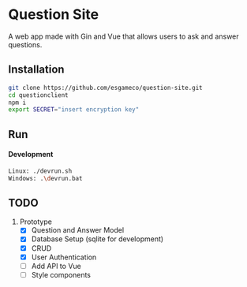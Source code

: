 # Question Site

A web app made with Gin and Vue that allows users to ask and answer questions.

## Installation

```bash
git clone https://github.com/esgameco/question-site.git
cd questionclient
npm i
export SECRET="insert encryption key"
```

## Run

#### Development

```bash
Linux: ./devrun.sh
Windows: .\devrun.bat
```

## TODO

1. Prototype
    - [x] Question and Answer Model
    - [x] Database Setup (sqlite for development)
    - [x] CRUD
    - [x] User Authentication
    - [ ] Add API to Vue
    - [ ] Style components